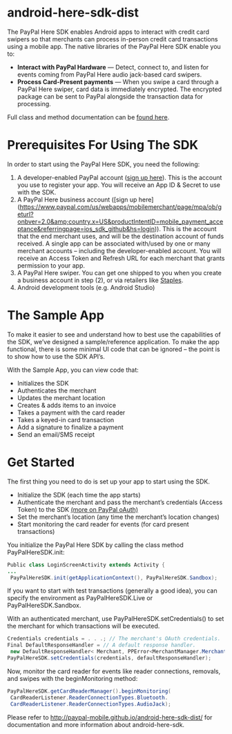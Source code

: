 android-here-sdk-dist
=================

The PayPal Here SDK enables Android apps to interact with credit card swipers so that merchants can process in-person credit card transactions using a mobile app. The native libraries of the PayPal Here SDK enable you to:
* **Interact with PayPal Hardware** — Detect, connect to, and listen for events coming from PayPal Here audio jack-based card swipers.
* **Process Card-Present payments** — When you swipe a card through a PayPal Here swiper, card data is immediately encrypted. The encrypted package can be sent to PayPal alongside the transaction data for processing.

Full class and method documentation can be [found here](http://paypal-mobile.github.io/android-here-sdk-dist/).


Prerequisites For Using The SDK
===============================

In order to start using the PayPal Here SDK, you need the following:

1. A developer-enabled PayPal account ([sign up here](https://developer.paypal.com/webapps/developer/applications/myapps)).  This is the account you use to register your app.  You will receive an App ID & Secret to use with the SDK.
2. A PayPal Here business account ([sign up here] (https://www.paypal.com/us/webapps/mobilemerchant/page/mpa/ob/geturl?onbver=2.0&amp;country.x=US&productIntentID=mobile_payment_acceptance&referringpage=ios_sdk_github&hs=login)).  This is the account that the end merchant uses, and will be the destination account of funds received. A single app can be associated with/used by one or many merchant accounts – including the developer-enabled account.  You will receive an Access Token and Refresh URL for each merchant that grants permission to your app.
3. A PayPal Here swiper.  You can get one shipped to you when you create a business account in step (2), or via retailers like [Staples](http://www.staples.com/PayPal-Here-trade-Mobile-Card-Reader/product_1421621).
4. Android development tools (e.g. Android Studio)

The Sample App
==============
To make it easier to see and understand how to best use the capabilities of the SDK, we’ve designed a sample/reference application.  To make the app functional, there is some minimal UI code that can be ignored – the point is to show how to use the SDK API’s.

With the Sample App, you can view code that:
* Initializes the SDK
* Authenticates the merchant
* Updates the merchant location
* Creates & adds items to an invoice
* Takes a payment with the card reader
* Takes a keyed-in card transaction
* Add a signature to finalize a payment
* Send an email/SMS receipt 


Get Started
===========
The first thing you need to do is set up your app to start using the SDK.  
* Initialize the SDK (each time the app starts) 
* Authenticate the merchant and pass the merchant’s credentials (Access Token) to the SDK [(more on PayPal oAuth)](https://github.com/PayPal-Mobile/ios-here-sdk-dist/blob/master/docs/PayPal%20Access%20oAuth.md)
* Set the merchant’s location (any time the merchant’s location changes) 
* Start monitoring the card reader for events (for card present transactions)

You initialize the PayPal Here SDK by calling the class method PayPalHereSDK.init:
```java
Public class LoginScreenActivity extends Activity {
...
 PayPalHereSDK.init(getApplicationContext(), PayPalHereSDK.Sandbox);
 ```
If you want to start with test transactions (generally a good idea), you can specify the environment as PayPalHereSDK.Live or PayPalHereSDK.Sandbox.

With an authenticated merchant, use PayPalHereSDK.setCredentials() to set the merchant for which transactions will be executed.
```java
Credentials credentials = . . .; // The merchant's OAuth credentials.
Final DefaultResponseHandler = // A default response handler.
 new DefaultResponseHandler< Merchant, PPError<MerchantManager.MerchantErrors> >;
PayPalHereSDK.setCredentials(credentials, defaultResponseHandler);
 ```

Now, monitor the card reader for events like reader connections, removals, and swipes with the beginMonitoring method:
```java
PayPalHereSDK.getCardReaderManager().beginMonitoring(
 CardReaderListener.ReaderConnectionTypes.Bluetooth.
 CardReaderListener.ReaderConnectionTypes.AudioJack);
```



Please refer to http://paypal-mobile.github.io/android-here-sdk-dist/ for documentation and more information about android-here-sdk.
